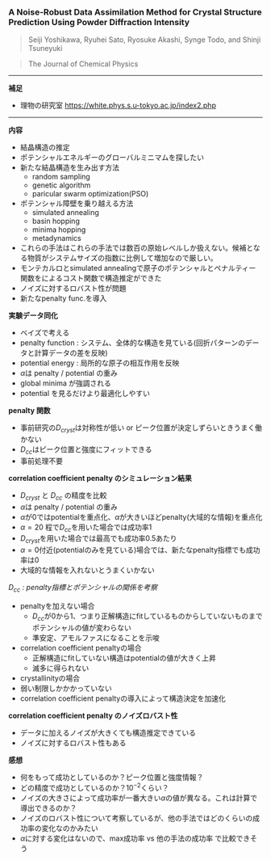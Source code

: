 ### A Noise-Robust Data Assimilation Method for Crystal Structure Prediction Using Powder Diffraction Intensity

> Seiji Yoshikawa, Ryuhei Sato, Ryosuke Akashi, Synge Todo, and Shinji Tsuneyuki

> The Journal of Chemical Physics

***
**補足**
- 理物の研究室
https://white.phys.s.u-tokyo.ac.jp/index2.php

***
**内容**
- 結晶構造の推定
- ポテンシャルエネルギーのグローバルミニマムを探したい
- 新たな結晶構造を生み出す方法
  - random sampling
  - genetic algorithm
  - paricular swarm optimization(PSO)
- ポテンシャル障壁を乗り越える方法
  - simulated annealing
  - basin hopping
  - minima hopping
  - metadynamics
- これらの手法はこれらの手法では数百の原始レベルしか扱えない。候補となる物質がシステムサイズの指数に比例して増加なので厳しい。
- モンテカルロとsimulated annealingで原子のポテンシャルとペナルティー関数をによるコスト関数で構造推定ができた
- ノイズに対するロバスト性が問題
- 新たなpenalty func.を導入

**実験データ同化**
- ベイズで考える
- penalty function : システム、全体的な構造を見ている(回折パターンのデータと計算データの差を反映)
- potential energy : 局所的な原子の相互作用を反映
- $\alpha$は penalty / potential の重み
- global minima が強調される
- potential を見るだけより最適化しやすい

**penalty 関数**
- 事前研究の$D_{cryst}$は対称性が低い or ピーク位置が決定しずらいときうまく働かない
- $D_{cc}$はピーク位置と強度にフィットできる
- 事前処理不要

**correlation coefficient penalty のシミュレーション結果**
- $D_{cryst}$ と $D_{cc}$ の精度を比較
- $\alpha$は penalty / potential の重み
- $\alpha$が0ではpotentialを重点化、$\alpha$が大きいほどpenalty(大域的な情報)を重点化
- $\alpha=20$ 程で$D_{cc}$を用いた場合では成功率1
- $D_{cryst}$を用いた場合では最高でも成功率0.5あたり
- $\alpha=0$付近(potentialのみを見ている)場合では、新たなpenalty指標でも成功率は0
- 大域的な情報を入れないとうまくいかない

*$D_{cc}$ : penalty指標とポテンシャルの関係を考察*
- penaltyを加えない場合
  - $D_{cc}$が0から1、つまり正解構造にfitしているものからしていないものまでポテンシャルの値が変わらない
  - 準安定、アモルファスになることを示唆
- correlation coefficient penaltyの場合
  - 正解構造にfitしていない構造はpotentialの値が大きく上昇
  - 滅多に得られない
- crystallinityの場合
 - 弱い制限しかかかっていない
- correlation coefficient penaltyの導入によって構造決定を加速化

**correlation coefficient penalty のノイズロバスト性**
- データに加えるノイズが大きくても構造推定できている
- ノイズに対するロバスト性もある

**感想**
- 何をもって成功としているのか？ピーク位置と強度情報？
- どの精度で成功としているのか？$10^{-2}$くらい？
- ノイズの大きさによって成功率が一番大きい$\alpha$の値が異なる。これは計算で導出できるのか？
- ノイズのロバスト性について考察しているが、他の手法ではどのくらいの成功率の変化なのかみたい
- $\alpha$に対する変化はないので、max成功率 vs 他の手法の成功率 で比較できそう